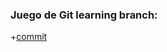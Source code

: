 ### Juego de Git learning branch:

+[commit](/Comandos%20del%20juego%2C%20uso%20y%20aplicaci%C3%B3n/commit.md)
